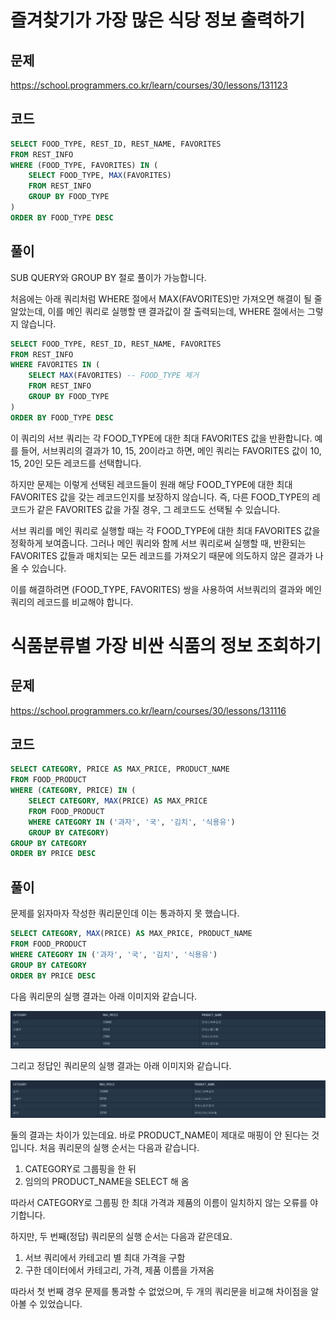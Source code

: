 # 즐겨찾기가 가장 많은 식당 정보 출력하기

## 문제

https://school.programmers.co.kr/learn/courses/30/lessons/131123

## 코드

```sql
SELECT FOOD_TYPE, REST_ID, REST_NAME, FAVORITES
FROM REST_INFO
WHERE (FOOD_TYPE, FAVORITES) IN (
    SELECT FOOD_TYPE, MAX(FAVORITES) 
    FROM REST_INFO
    GROUP BY FOOD_TYPE
)
ORDER BY FOOD_TYPE DESC
```

## 풀이

SUB QUERY와 GROUP BY 절로 풀이가 가능합니다.

처음에는 아래 쿼리처럼 WHERE 절에서 MAX(FAVORITES)만 가져오면 해결이 될 줄 알았는데, 이를 메인 쿼리로 실행할 땐 결과값이 잘 출력되는데, WHERE 절에서는 그렇지 않습니다.

```sql
SELECT FOOD_TYPE, REST_ID, REST_NAME, FAVORITES
FROM REST_INFO
WHERE FAVORITES IN (
    SELECT MAX(FAVORITES) -- FOOD_TYPE 제거 
    FROM REST_INFO
    GROUP BY FOOD_TYPE
)
ORDER BY FOOD_TYPE DESC
```

이 쿼리의 서브 쿼리는 각 FOOD_TYPE에 대한 최대 FAVORITES 값을 반환합니다. 예를 들어, 서브쿼리의 결과가 10, 15, 20이라고 하면, 메인 쿼리는 FAVORITES 값이 10, 15, 20인 모든 레코드를 선택합니다.

하지만 문제는 이렇게 선택된 레코드들이 원래 해당 FOOD_TYPE에 대한 최대 FAVORITES 값을 갖는 레코드인지를 보장하지 않습니다. 즉, 다른 FOOD_TYPE의 레코드가 같은 FAVORITES 값을 가질 경우, 그 레코드도 선택될 수 있습니다.

서브 쿼리를 메인 쿼리로 실행할 때는 각 FOOD_TYPE에 대한 최대 FAVORITES 값을 정확하게 보여줍니다. 그러나 메인 쿼리와 함께 서브 쿼리로써 실행할 때, 반환되는 FAVORITES 값들과 매치되는 모든 레코드를 가져오기 때문에 의도하지 않은 결과가 나올 수 있습니다.

이를 해결하려면  (FOOD_TYPE, FAVORITES) 쌍을 사용하여 서브쿼리의 결과와 메인 쿼리의 레코드를 비교해야 합니다.

# 식품분류별 가장 비싼 식품의 정보 조회하기

## 문제 

https://school.programmers.co.kr/learn/courses/30/lessons/131116

## 코드

```sql
SELECT CATEGORY, PRICE AS MAX_PRICE, PRODUCT_NAME
FROM FOOD_PRODUCT
WHERE (CATEGORY, PRICE) IN (
    SELECT CATEGORY, MAX(PRICE) AS MAX_PRICE
    FROM FOOD_PRODUCT
    WHERE CATEGORY IN ('과자', '국', '김치', '식용유')
    GROUP BY CATEGORY)
GROUP BY CATEGORY
ORDER BY PRICE DESC
```

## 풀이

문제를 읽자마자 작성한 쿼리문인데 이는 통과하지 못 했습니다.

```sql
SELECT CATEGORY, MAX(PRICE) AS MAX_PRICE, PRODUCT_NAME
FROM FOOD_PRODUCT
WHERE CATEGORY IN ('과자', '국', '김치', '식용유')
GROUP BY CATEGORY
ORDER BY PRICE DESC
```

다음 쿼리문의 실행 결과는 아래 이미지와 같습니다.

![](./images/image4.png)

그리고 정답인 쿼리문의 실행 결과는 아래 이미지와 같습니다.

![](./images/image5.png)

둘의 결과는 차이가 있는데요. 바로 PRODUCT_NAME이 제대로 매핑이 안 된다는 것입니다. 처음 쿼리문의 실행 순서는 다음과 같습니다.

1. CATEGORY로 그룹핑을 한 뒤
2. 임의의 PRODUCT_NAME을 SELECT 해 옴

따라서 CATEGORY로 그룹핑 한 최대 가격과 제품의 이름이 일치하지 않는 오류를 야기합니다.

하지만, 두 번째(정답) 쿼리문의 실행 순서는 다음과 같은데요.

1. 서브 쿼리에서 카테고리 별 최대 가격을 구함
2. 구한 데이터에서 카테고리, 가격, 제품 이름을 가져옴

따라서 첫 번째 경우 문제를 통과할 수 없었으며, 두 개의 쿼리문을 비교해 차이점을 알아볼 수 있었습니다.